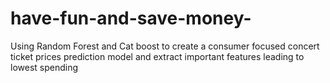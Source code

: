 # have-fun-and-save-money-
Using Random Forest and Cat boost to create a consumer focused concert ticket prices prediction model and extract important features leading to lowest spending  
